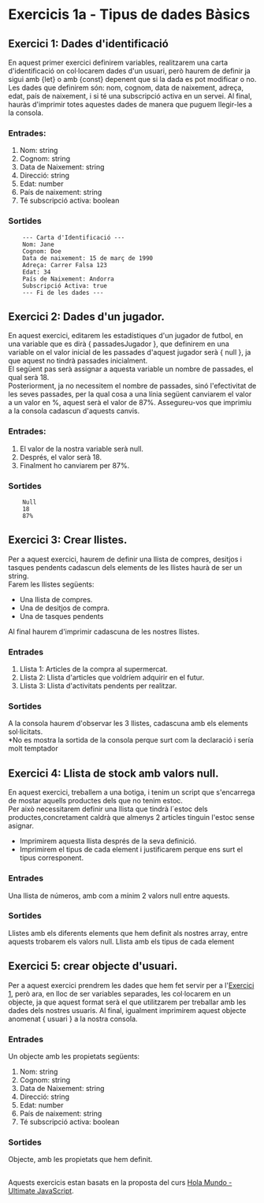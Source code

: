 # Exercicis 1a - Tipus de dades Bàsics

## Exercici 1: Dades d'identificació

En aquest primer exercici definirem variables, realitzarem una carta d'identificació on
col·locarem dades d'un usuari, però haurem de definir ja sigui amb {let} o amb {const} depenent que si la dada es pot modificar o no.
Les dades que definirem són: nom, cognom, data de naixement, adreça, edat, país de naixement, i si té una subscripció activa en un servei.
Al final, hauràs d'imprimir totes aquestes dades de manera que puguem llegir-les a la consola.

### Entrades:

1.  Nom: string
2.  Cognom: string
3.  Data de Naixement: string
4.  Direcció: string
5.  Edat: number
6.  País de naixement: string
7.  Té subscripció activa: boolean

### Sortides
```
    --- Carta d'Identificació ---  
    Nom: Jane  
    Cognom: Doe  
    Data de naixement: 15 de març de 1990  
    Adreça: Carrer Falsa 123  
    Edat: 34  
    País de Naixement: Andorra  
    Subscripció Activa: true  
    --- Fi de les dades ---
```
## Exercici 2: Dades d'un jugador.

En aquest exercici, editarem les estadístiques d'un jugador de futbol, ​​en una variable que es dirà { passadesJugador }, que definirem en una variable on el valor inicial de les passades d'aquest jugador serà { null }, ja que aquest no tindrà passades inicialment.  
El següent pas serà assignar a aquesta variable un nombre de passades, el qual serà 18.  
Posteriorment, ja no necessitem el nombre de passades, sinó l'efectivitat de les seves passades, per la qual cosa a
una línia següent canviarem el valor a un valor en %, aquest serà el valor de 87%.
Assegureu-vos que imprimiu a la consola cadascun d'aquests canvis.

### Entrades:

1.  El valor de la nostra variable serà null.
2.  Després, el valor serà 18.
3.  Finalment ho canviarem per 87%.

### Sortides
```
    Null
    18
    87%
```
## Exercici 3: Crear llistes.

Per a aquest exercici, haurem de definir una llista de compres, desitjos i tasques pendents cadascun dels elements de les llistes haurà de ser un string.  
Farem les llistes següents:

- Una llista de compres.
- Una de desitjos de compra.
- Una de tasques pendents

Al final haurem d'imprimir cadascuna de les nostres llistes.

### Entrades

1.  Llista 1: Articles de la compra al supermercat.
2.  Llista 2: Llista d'articles que voldríem adquirir en el futur.
3.  Llista 3: Llista d'activitats pendents per realitzar.

### Sortides

A la consola haurem d'observar les 3 llistes, cadascuna amb els elements sol·licitats.  
\*No es mostra la sortida de la consola perque surt com la declaració i sería molt temptador

## Exercici 4: Llista de stock amb valors null.

En aquest exercici, treballem a una botiga, i tenim un script que s'encarrega de mostar aquells productes
dels que no tenim estoc.  
Per això necessitarem definir una llista que tindrà l´estoc dels productes,concretament caldrà que almenys 2 articles tinguin l'estoc sense asignar.

- Imprimirem aquesta llista després de la seva definició.
- Imprimirem el tipus de cada element i justificarem perque ens surt el tipus corresponent.

### Entrades

Una llista de números, amb com a mínim 2 valors null entre aquests.

### Sortides

Llistes amb els diferents elements que hem definit als nostres array, entre aquests trobarem els
valors null.
Llista amb els tipus de cada element

## Exercici 5: crear objecte d'usuari.

Per a aquest exercici prendrem les dades que hem fet servir per a l'[Exercici 1](#exercici-1), però
ara, en lloc de ser variables separades, les col·locarem en un objecte, ja que aquest format serà el
que utilitzarem per treballar amb les dades dels nostres usuaris.
Al final, igualment imprimirem aquest objecte anomenat { usuari } a la nostra consola.

### Entrades
Un objecte amb les propietats següents:
1.  Nom: string
2.  Cognom: string
3.  Data de Naixement: string
4.  Direcció: string
5.  Edat: number
6.  País de naixement: string
7.  Té subscripció activa: boolean
### Sortides
Objecte, amb les propietats que hem definit.

##
Aquests exercicis estan basats en la proposta del curs [Hola Mundo - Ultimate JavaScript](https://academia.holamundo.io/courses/ultimate-javascript).
